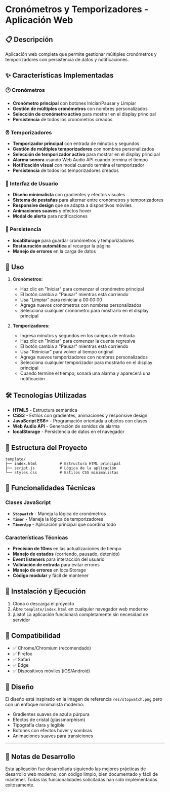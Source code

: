 # Cronómetros y Temporizadores - Aplicación Web

## 📋 Descripción

Aplicación web completa que permite gestionar múltiples cronómetros y temporizadores con persistencia de datos y notificaciones.

## ✨ Características Implementadas

### 🕐 Cronómetros
- **Cronómetro principal** con botones Iniciar/Pausar y Limpiar
- **Gestión de múltiples cronómetros** con nombres personalizados
- **Selección de cronómetro activo** para mostrar en el display principal
- **Persistencia** de todos los cronómetros creados

### ⏰ Temporizadores
- **Temporizador principal** con entrada de minutos y segundos
- **Gestión de múltiples temporizadores** con nombres personalizados
- **Selección de temporizador activo** para mostrar en el display principal
- **Alarma sonora** usando Web Audio API cuando termina el tiempo
- **Notificación visual** con modal cuando termina el temporizador
- **Persistencia** de todos los temporizadores creados

### 🎨 Interfaz de Usuario
- **Diseño minimalista** con gradientes y efectos visuales
- **Sistema de pestañas** para alternar entre cronómetros y temporizadores
- **Responsive design** que se adapta a dispositivos móviles
- **Animaciones suaves** y efectos hover
- **Modal de alerta** para notificaciones

### 💾 Persistencia
- **localStorage** para guardar cronómetros y temporizadores
- **Restauración automática** al recargar la página
- **Manejo de errores** en la carga de datos

## 🚀 Uso

1. **Cronómetros:**
   - Haz clic en "Iniciar" para comenzar el cronómetro principal
   - El botón cambia a "Pausar" mientras está corriendo
   - Usa "Limpiar" para reiniciar a 00:00:00
   - Agrega nuevos cronómetros con nombres personalizados
   - Selecciona cualquier cronómetro para mostrarlo en el display principal

2. **Temporizadores:**
   - Ingresa minutos y segundos en los campos de entrada
   - Haz clic en "Iniciar" para comenzar la cuenta regresiva
   - El botón cambia a "Pausar" mientras está corriendo
   - Usa "Reiniciar" para volver al tiempo original
   - Agrega nuevos temporizadores con nombres personalizados
   - Selecciona cualquier temporizador para mostrarlo en el display principal
   - Cuando termine el tiempo, sonará una alarma y aparecerá una notificación

## 🛠️ Tecnologías Utilizadas

- **HTML5** - Estructura semántica
- **CSS3** - Estilos con gradientes, animaciones y responsive design
- **JavaScript ES6+** - Programación orientada a objetos con clases
- **Web Audio API** - Generación de sonidos de alarma
- **localStorage** - Persistencia de datos en el navegador

## 📁 Estructura del Proyecto

```
template/
├── index.html          # Estructura HTML principal
├── script.js           # Lógica de la aplicación
└── styles.css          # Estilos CSS minimalistas
```

## 🎯 Funcionalidades Técnicas

### Clases JavaScript
- **`Stopwatch`** - Maneja la lógica de cronómetros
- **`Timer`** - Maneja la lógica de temporizadores
- **`TimerApp`** - Aplicación principal que coordina todo

### Características Técnicas
- **Precisión de 10ms** en las actualizaciones de tiempo
- **Manejo de estados** (corriendo, pausado, detenido)
- **Event listeners** para interacción del usuario
- **Validación de entrada** para evitar errores
- **Manejo de errores** en localStorage
- **Código modular** y fácil de mantener

## 🔧 Instalación y Ejecución

1. Clona o descarga el proyecto
2. Abre `template/index.html` en cualquier navegador web moderno
3. ¡Listo! La aplicación funcionará completamente sin necesidad de servidor

## 📱 Compatibilidad

- ✅ Chrome/Chromium (recomendado)
- ✅ Firefox
- ✅ Safari
- ✅ Edge
- ✅ Dispositivos móviles (iOS/Android)

## 🎨 Diseño

El diseño está inspirado en la imagen de referencia `res/stopwatch.png` pero con un enfoque minimalista moderno:
- Gradientes suaves de azul a púrpura
- Efectos de cristal (glassmorphism)
- Tipografía clara y legible
- Botones con efectos hover y sombras
- Animaciones suaves para transiciones

---

## 📝 Notas de Desarrollo

Esta aplicación fue desarrollada siguiendo las mejores prácticas de desarrollo web moderno, con código limpio, bien documentado y fácil de mantener. Todas las funcionalidades solicitadas han sido implementadas exitosamente.
